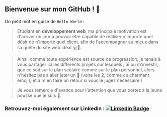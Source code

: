 <!--
**Louis-Cauvet/Louis-Cauvet** is a ✨ _special_ ✨ repository because its `README.md` (this file) appears on your GitHub profile.
-->

## Bienvenue sur mon GitHub ! :wave:

Un petit mot en guise de `Hello World` :

> Etudiant en **développement web**, ma principale motivation est d'arriver un jour à pouvoir être capable de réaliser n'importe quel désir de n'importe quel client, afin de l'accompagner au mieux dans sa quête du site web idéal :computer::dizzy:.

> Ainsi, comme toute expérience est source de progression, je tenais à vous partager ici les différents projets sur lesquels j'ai pu m'investir, que ce soit sur le plan scolaire comme sur le plan personnel, alors n'hésitez pas à aller jeter un :eyes: (voire les 2, comme ce charmant emoji), et à m'en faire un retour si vous le jugez necéssaire ! 

> Je vous remercie d'avance pour l'attention que vous portez à la jeune pousse que je suis :seedling:.



### Retrouvez-moi également sur Linkedin : [![Linkedin Badge](https://img.shields.io/badge/LinkedIn-0077B5?style=for-the-badge&logo=linkedin&logoColor=white)](https://www.linkedin.com/in/louis-cauvet/)

